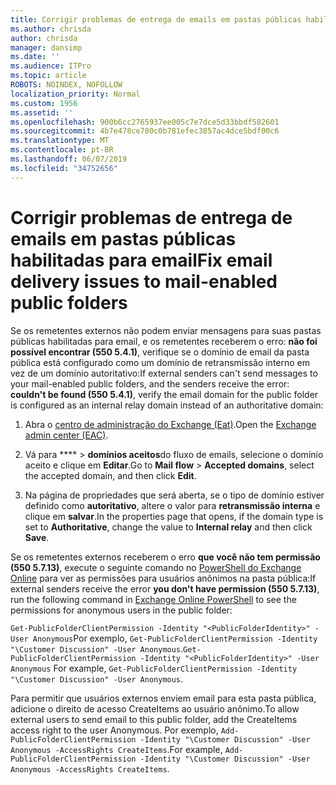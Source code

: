 ```yaml
---
title: Corrigir problemas de entrega de emails em pastas públicas habilitadas para email
ms.author: chrisda
author: chrisda
manager: dansimp
ms.date: ''
ms.audience: ITPro
ms.topic: article
ROBOTS: NOINDEX, NOFOLLOW
localization_priority: Normal
ms.custom: 1956
ms.assetid: ''
ms.openlocfilehash: 900b6cc2765937ee005c7e7dce5d33bbdf582601
ms.sourcegitcommit: 4b7e478ce700c0b781efec3857ac4dce5bdf00c6
ms.translationtype: MT
ms.contentlocale: pt-BR
ms.lasthandoff: 06/07/2019
ms.locfileid: "34752656"
---
```

# <a name="fix-email-delivery-issues-to-mail-enabled-public-folders"></a><span data-ttu-id="4d7ed-102">Corrigir problemas de entrega de emails em pastas públicas habilitadas para email</span><span class="sxs-lookup"><span data-stu-id="4d7ed-102">Fix email delivery issues to mail-enabled public folders</span></span>

<span data-ttu-id="4d7ed-103">Se os remetentes externos não podem enviar mensagens para suas pastas públicas habilitadas para email, e os remetentes receberem o erro: **não foi possível encontrar (550 5.4.1)**, verifique se o domínio de email da pasta pública está configurado como um domínio de retransmissão interno em vez de um domínio autoritativo:</span><span class="sxs-lookup"><span data-stu-id="4d7ed-103">If external senders can't send messages to your mail-enabled public folders, and the senders receive the error: **couldn't be found (550 5.4.1)**, verify the email domain for the public folder is configured as an internal relay domain instead of an authoritative domain:</span></span>

1. <span data-ttu-id="4d7ed-104">Abra o [centro de administração do Exchange (Eat)](https://docs.microsoft.com/Exchange/exchange-admin-center).</span><span class="sxs-lookup"><span data-stu-id="4d7ed-104">Open the [Exchange admin center (EAC)](https://docs.microsoft.com/Exchange/exchange-admin-center).</span></span>

2. <span data-ttu-id="4d7ed-105">Vá para \*\*\*\* \> **domínios aceitos**do fluxo de emails, selecione o domínio aceito e clique em **Editar**.</span><span class="sxs-lookup"><span data-stu-id="4d7ed-105">Go to **Mail flow** \> **Accepted domains**, select the accepted domain, and then click **Edit**.</span></span>

3. <span data-ttu-id="4d7ed-106">Na página de propriedades que será aberta, se o tipo de domínio estiver definido como **autoritativo**, altere o valor para **retransmissão interna** e clique em **salvar**.</span><span class="sxs-lookup"><span data-stu-id="4d7ed-106">In the properties page that opens, if the domain type is set to **Authoritative**, change the value to **Internal relay** and then click **Save**.</span></span>

<span data-ttu-id="4d7ed-107">Se os remetentes externos receberem o erro **que você não tem permissão (550 5.7.13)**, execute o seguinte comando no [PowerShell do Exchange Online](https://docs.microsoft.com/powershell/exchange/exchange-online/connect-to-exchange-online-powershell/connect-to-exchange-online-powershell) para ver as permissões para usuários anônimos na pasta pública:</span><span class="sxs-lookup"><span data-stu-id="4d7ed-107">If external senders receive the error **you don't have permission (550 5.7.13)**, run the following command in [Exchange Online PowerShell](https://docs.microsoft.com/powershell/exchange/exchange-online/connect-to-exchange-online-powershell/connect-to-exchange-online-powershell) to see the permissions for anonymous users in the public folder:</span></span>

<span data-ttu-id="4d7ed-108">`Get-PublicFolderClientPermission -Identity "<PublicFolderIdentity>" -User Anonymous`Por exemplo, `Get-PublicFolderClientPermission -Identity "\Customer Discussion" -User Anonymous`.</span><span class="sxs-lookup"><span data-stu-id="4d7ed-108">`Get-PublicFolderClientPermission -Identity "<PublicFolderIdentity>" -User Anonymous` For example, `Get-PublicFolderClientPermission -Identity "\Customer Discussion" -User Anonymous`.</span></span>

<span data-ttu-id="4d7ed-109">Para permitir que usuários externos enviem email para esta pasta pública, adicione o direito de acesso CreateItems ao usuário anônimo.</span><span class="sxs-lookup"><span data-stu-id="4d7ed-109">To allow external users to send email to this public folder, add the CreateItems access right to the user Anonymous.</span></span> <span data-ttu-id="4d7ed-110">Por exemplo, `Add-PublicFolderClientPermission -Identity "\Customer Discussion" -User Anonymous -AccessRights CreateItems`.</span><span class="sxs-lookup"><span data-stu-id="4d7ed-110">For example, `Add-PublicFolderClientPermission -Identity "\Customer Discussion" -User Anonymous -AccessRights CreateItems`.</span></span>
